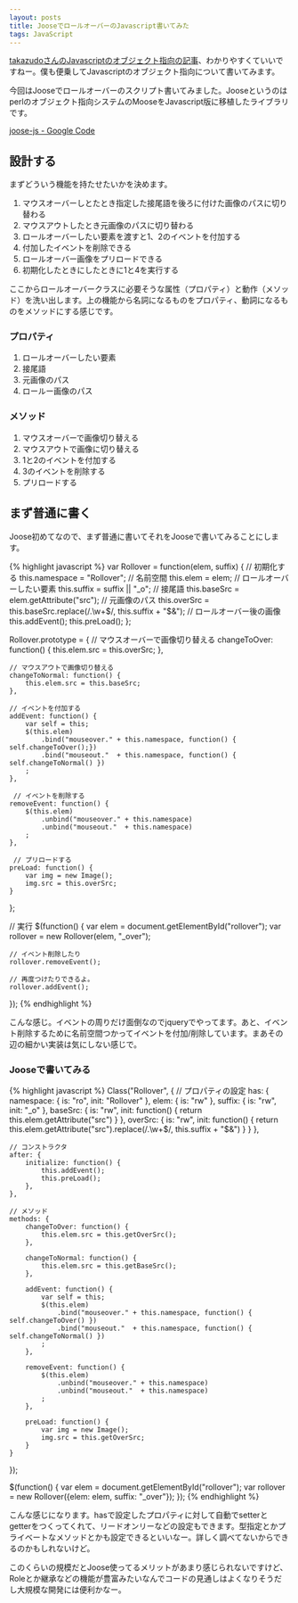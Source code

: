 ```yaml
---
layout: posts
title: JooseでロールオーバーのJavascript書いてみた
tags: JavaScript
---
```


[takazudoさんのJavascriptのオブジェクト指向の記事](http://gyauza.egoism.jp/clip/archives/2009/07/javascript-oop3/)、わかりやすくていいですねー。僕も便乗してJavascriptのオブジェクト指向について書いてみます。

今回はJooseでロールオーバーのスクリプト書いてみました。Jooseというのはperlのオブジェクト指向システムのMooseをJavascript版に移植したライブラリです。

[joose-js - Google Code](http://code.google.com/p/joose-js/)

設計する
-------------------

まずどういう機能を持たせたいかを決めます。

1. マウスオーバーしとたとき指定した接尾語を後ろに付けた画像のパスに切り替わる
2. マウスアウトしたとき元画像のパスに切り替わる
3. ロールオーバーしたい要素を渡すと1、2のイベントを付加する
4. 付加したイベントを削除できる
5. ロールオーバー画像をプリロードできる
6. 初期化したときにしたときに1と4を実行する

ここからロールオーバークラスに必要そうな属性（プロパティ）と動作（メソッド）を洗い出します。上の機能から名詞になるものをプロパティ、動詞になるものをメソッドにする感じです。

### プロパティ

1. ロールオーバーしたい要素
2. 接尾語
3. 元画像のパス
4. ロールー画像のパス

### メソッド

1. マウスオーバーで画像切り替える
2. マウスアウトで画像に切り替える
3. 1と2のイベントを付加する
4. 3のイベントを削除する
5. プリロードする

まず普通に書く
----------------------

Joose初めてなので、まず普通に書いてそれをJooseで書いてみることにします。

{% highlight javascript %}
var Rollover = function(elem, suffix) {
    // 初期化する
    this.namespace = "Rollover";               // 名前空間
    this.elem      = elem;                     // ロールオーバーしたい要素
    this.suffix    = suffix || "_o";           // 接尾語
    this.baseSrc   = elem.getAttribute("src"); // 元画像のパス
    this.overSrc   = this.baseSrc.replace(/\.\w+$/, this.suffix + "$&"); // ロールオーバー後の画像
    this.addEvent();
    this.preLoad();
};

Rollover.prototype = {
    // マウスオーバーで画像切り替える
    changeToOver: function() {
        this.elem.src = this.overSrc;
    },

    // マウスアウトで画像切り替える
    changeToNormal: function() {
        this.elem.src = this.baseSrc;
    },

    // イベントを付加する
    addEvent: function() {
        var self = this;
        $(this.elem)
            .bind("mouseover." + this.namespace, function() { self.changeToOver();})
            .bind("mouseout."  + this.namespace, function() { self.changeToNormal() })
        ;
    },

     // イベントを削除する
    removeEvent: function() {
        $(this.elem)
            .unbind("mouseover." + this.namespace)
            .unbind("mouseout."  + this.namespace)
        ;
    },

     // プリロードする
    preLoad: function() {
        var img = new Image();
        img.src = this.overSrc;
    }
};

// 実行
$(function() {
    var elem = document.getElementById("rollover");
    var rollover = new Rollover(elem, "_over");

    // イベント削除したり
    rollover.removeEvent();

    // 再度つけたりできるよ。
    rollover.addEvent();
});
{% endhighlight %}

こんな感じ。イベントの周りだけ面倒なのでjqueryでやってます。あと、イベント削除するために名前空間つかってイベントを付加/削除しています。まあその辺の細かい実装は気にしない感じで。

### Jooseで書いてみる

{% highlight javascript %}
Class("Rollover", {
    // プロパティの設定
    has: {
        namespace: {
            is: "ro",
            init: "Rollover"
        },
        elem: {
            is: "rw"
        },
        suffix: {
            is: "rw",
            init: "_o"
        },
        baseSrc: {
            is: "rw",
            init: function() { return this.elem.getAttribute("src") }
        },
        overSrc: {
            is: "rw",
            init: function() { return this.elem.getAttribute("src").replace(/\.\w+$/, this.suffix + "$&") }
        }
    },

    // コンストラクタ
    after: {
        initialize: function() {
            this.addEvent();
            this.preLoad();
        },
    },

    // メソッド
    methods: {
        changeToOver: function() {
            this.elem.src = this.getOverSrc();
        },

        changeToNormal: function() {
            this.elem.src = this.getBaseSrc();
        },

        addEvent: function() {
            var self = this;
            $(this.elem)
                .bind("mouseover." + this.namespace, function() { self.changeToOver() })
                .bind("mouseout."  + this.namespace, function() { self.changeToNormal() })
            ;
        },

        removeEvent: function() {
            $(this.elem)
                .unbind("mouseover." + this.namespace)
                .unbind("mouseout."  + this.namespace)
            ;
        },

        preLoad: function() {
            var img = new Image();
            img.src = this.getOverSrc;
        }
    }
});

$(function() {
    var elem = document.getElementById("rollover");
    var rollover = new Rollover({elem: elem, suffix: "_over"});
});
{% endhighlight %}

こんな感じになります。hasで設定したプロパティに対して自動でsetterとgetterをつくってくれて、リードオンリーなどの設定もできます。型指定とかプライベートなメソッドとかも設定できるといいなー。詳しく調べてないからできるのかもしれないけど。

このくらいの規模だとJoose使ってるメリットがあまり感じられないですけど、Roleとか継承などの機能が豊富みたいなんでコードの見通しはよくなりそうだし大規模な開発には便利かなー。
